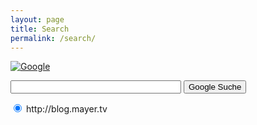 ```yaml
---
layout: page
title: Search
permalink: /search/
---
```



<form method="GET" action="http://www.google.com/search">
<a href="http://www.google.com/"><img border="0" src="http://www.google.com/logos/Logo_40wht.gif" alt="Google" /></a>

<p> <input type="text" name="q" size="31" maxlength="255" /> <input type="submit" name="btnG" value="Google Suche" /></p>
    <p> <input type="hidden" name="domains" value="http://blog.mayer.tv" /> <input type="hidden" name="ie" value="iso-8859-1" /> <input type="hidden" name="oe" value="iso-8859-1" />
<input type="radio" name="sitesearch" value="http://blog.mayer.tv" checked="checked" />
 http://blog.mayer.tv



